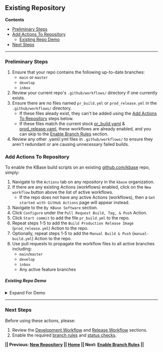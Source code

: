 ## Existing Repository

**Contents**

- [Preliminary Steps](#preliminary-steps)
- [Add Actions To Repository](#add-actions-to-repository)
   -  [Existing Repo Demo](#existing-repo-demo)
- [Next Steps](https://github.com/jsfillman/kbase-build-guide/blob/main/guide/existing-repository.md#next-steps)
---


### Preliminary Steps 

1. Ensure that your repo contains the following up-to-date branches:
   - `main` or `master`
   - `develop`
   - `inbox`
2. Review your current repo's `.github/workflows/` directory if one currently exists.
3. Ensure there are no files named `pr_build.yml` or `prod_release.yml` in the `.github/workflows/` directory.
   - If these files aleady exist, they can't be added using the [Add Actions To Repository](https://github.com/jsfillman/kbase-build-guide/blob/main/guide/existing-repository.md#add-actions-to-repository) steps below.
   - If these files match the current stock [pr_build.yaml](https://github.com/kbase/.github/blob/main/workflow-templates/pr_build.yaml) & [prod_release.yaml](https://github.com/kbase/.github/blob/main/workflow-templates/prod_release.yaml), these workflows are already enabled, and you can skip to the [Enable Branch Rules](enable-branch-rules.md) section.
4. Review any other .yaml/.yml files in `.github/workflows/` to ensure they aren't redundant or are causing unnecessary failed builds.

### Add Actions To Repository

To enable the KBase build scripts on an existing [github.com/kbase](https://github.com/kbase) repo, simply:

1. Navigate to the `Actions` tab on any repository in the `kbase` organization.
2. If there are any existing Actions (workflows) enabled, click on the `New workflow` button above the list of active workflows.
   - If the repo does not have any active Actions (workflows), then a `Get started with GitHub Actions` page will appear instead.
3. Navigate to the `By KBase Software` section.
4. Click `Configure` under the `Pull Request Build, Tag, & Push` Action.
5. Click `Start commit` to add the file `pr_build.yml` to the repo.
6. Repeat steps 1-5 to add the `Build Production Release Image` (`prod_release.yml`) Action to the repo.
7. Optionally, repeat steps 1-5 to add the `Manual Build & Push` (`manual-build.yml`) Action to the repo.
8. Use pull requests to propagate the workflow files to all active branches including: 
   - `main`/`master` 
   - `develop`
   - `inbox`
   - Any active feature branches

##### Existing Repo Demo

<!-- This code creates a simple dropdown -->
<details>
<summary>Expand For Demo</summary>

![ExistingRepo](https://user-images.githubusercontent.com/6155956/164335446-ae459f62-28e6-4089-9acb-4e22719e83be.gif)

</details>

---

### Next Steps


Before using these actions, please:

1. Review the [Development Workflow](development-workflow.md) and [Release Workflow](release-workflow.md) sections.
2. Enable the required [branch rules](enable-branch-rules.md) and [status checks](https://github.com/kbase/.github/blob/DEVOPS-803-DocUpdates/guide/enable-branch-rules.md#require-status-checks).



**|| Previous: [New Repository](new-repository.md) || [Home](README.md) || Next: [Enable Branch Rules](enable-branch-rules.md) ||**
